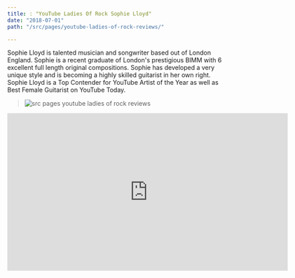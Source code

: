 ```yaml
---
title: : "YouTube Ladies Of Rock Sophie Lloyd"
date: "2018-07-01"
path: "/src/pages/youtube-ladies-of-rock-reviews/"

---
```

Sophie Lloyd is talented musician and songwriter based out of London England. Sophie is a recent graduate
of London's prestigious BIMM with 6 excellent full length original compositions. Sophie has developed a very unique style and is becoming a highly skilled guitarist in her own right. Sophie Lloyd is a Top Contender for YouTube Artist of the Year as well as Best Female Guitarist on YouTube Today.

<!-- end -->




>![src pages youtube ladies of rock reviews](./youtube-ladies-of-rock-reviews-sophie-lloyd.jpg)
 













<iframe width="640" height="360" src="https://www.youtube.com/embed/S52UU84h2hc" frameborder="0" allow="autoplay; encrypted-media" allowfullscreen></iframe>



